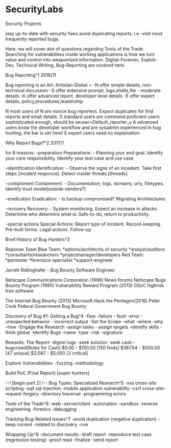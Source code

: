 
# SecurityLabs
Security Projects

stay up-to-date with security fixes
avoid duplicating reports: i.e -visit most frequently reported bugs.

Here, we will cover alot of questions regarding Tools of the Trade.
Searching for vulnerabilities inside working applications is how we turn value and control into weaponized information.
Digital-Forensic, Exploit-Dev, Techinical Writing, Bug-Reporting are covered here.

Bug Reporting^1 2016/11

Bug reporting is an Art: Artistian Global =
-N offer simple details, non-technical discussion
-S offer extensive prompt, logs,shells,file - moderate details
-A offer advanced report, developer level details
-E offer expert details, policy,procedures,leadership 

N most users of N are novice bug reporters. Expect duplicates for first reports and small details.
S standard users are command proficient users sophisticated enough, should be seuser=Default_reporter_u
A advanced users know the developer workflow and are sysadmin experienced in bug hunting. the bar is set here!
E expert users need no explaination

Why Report Bugs?^2 2017/1

for 6 reasons:
-preparation
Preparations: - Planning your end goal. Identify your core responsibility. Identify your test case and use case

-identification
Identification: - Observe the signs of an incedent. Take first steps [incident responce]. Detect insider threats [threads]

-containment
Containment: - Documentation; logs, domains, urls, filetypes. Identify trust model[outside vendors?]

-eradication
Eradication: - Is backup compromised? Migrating Architectures

-recovery
Recovery: - System monitoring. Expect an increase in attacks. Determine who determins what is: Safe-to-do, return to productivity.

-special actions
Special Actions: Report type of incident. Record-keeping. Pre-built forms. Legal actions. Follow-up

Brief:History of Bug Hunters^3

Reponse Team
	Blue Team: *admins/architechs of security *analyst/auditors *consultants/researchers *projectmanager/developers
	Red Team: *pentester *forensics-specialist *support-engineer
		
Jarrett Ridlinghafer - Bug Bounty
	Software Engineer
	
Netscape Communications Corporation (1996)
	News forums
Netscape Bugs Bounty Program (1995)
Vulnerability Reward Program (2013)
	GSoC
	highrisk free software
	
The Internet Bug Bounty (2013)
	Microsoft
Hack the Pentagon(2016)
	Peter Cook
	Federal Government Bug Bounty

Discovery of Bug #1: Getting a Bug^4
	-flaw -failure - fault -error -unexpected behavior - incorrect output
	-Set the Scope
		-what -where -why -how
	-Engage the Research
		-assign tasks - assign targets -identify skills -think global
	-Identify Bugs
		-name -type -risk -signature
		
Rewards: The Report
	-digest logs -seek solution -seek cash
	-bugcrowd[Rules for Cash]
		$0.00 - $150.00 [150 finds]
		$387.64 - $500.00 [47 unique]
		$3,087 - $5,000 [3 critical]

Explore Vulnerabilities:
	-fuzzing -methodology
	
Build PoC (Final Report) [super hunters]

--!	[begin part 2]		!--
Bug Types: Specialized Research^5
	-xss cross-site scripting
	-sqli sql injection
	-mobile application vulnerability
	-csrf cross-site-request-forgery
	-directory traversal
	-programming errors
	
Tools of the Trade^6 
	-web
	-server/client
	-automation
	-sandbox
	-reverse engineering
	-foresics
	-debugging

Tracking Bug-Related Issues^7
	-avoid duplication (negative duplication)
	-keep current
	-related to discovery
	-cve
	
Wrapping-Up^8
	-document results
	-draft report
	-reproduce test case (regression testing)
	-proof read
	-finalize
	-send report
